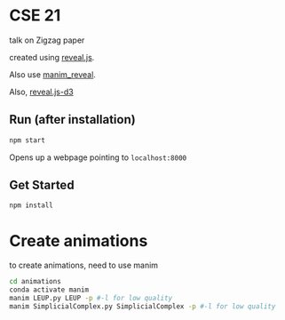 # CSE 21

talk on Zigzag paper

created using [reveal.js](https://github.com/hakimel/reveal.js).

Also use [manim_reveal](https://github.com/anjandn/manim_reveal).

Also, [reveal.js-d3](https://github.com/gcalmettes/reveal.js-d3)

## Run (after installation)

```bash
npm start
```
Opens up a webpage pointing to `localhost:8000`

## Get Started

```
npm install
```

# Create animations

to create animations, need to use manim

```bash
cd animations
conda activate manim
manim LEUP.py LEUP -p #-l for low quality
manim SimplicialComplex.py SimplicialComplex -p #-l for low quality
```

